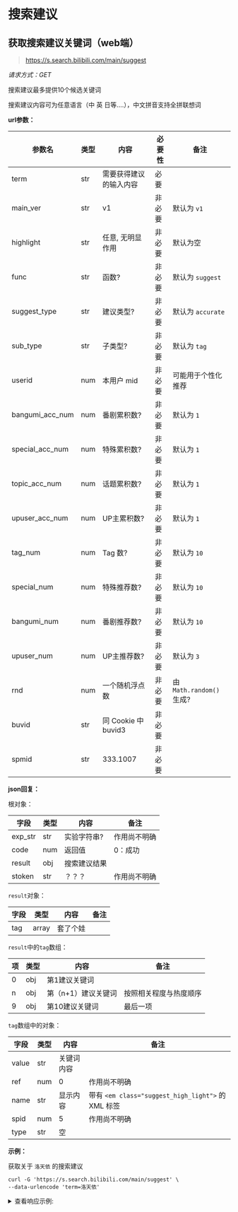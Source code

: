 # 搜索建议

## 获取搜索建议关键词（web端）

> https://s.search.bilibili.com/main/suggest

*请求方式：GET*

搜索建议最多提供10个候选关键词

搜索建议内容可为任意语言（中 英 日等....），中文拼音支持全拼联想词

**url参数：**

| 参数名          | 类型 | 内容                   | 必要性 | 备注                     |
| --------------- | ---- | ---------------------- | ------ | ------------------------ |
| term            | str  | 需要获得建议的输入内容 | 必要   |                          |
| main_ver        | str  | v1                     | 非必要 | 默认为 `v1`              |
| highlight       | str  | 任意, 无明显作用       | 非必要 | 默认为空                 |
| func            | str  | 函数?                  | 非必要 | 默认为 `suggest`         |
| suggest_type    | str  | 建议类型?              | 非必要 | 默认为 `accurate`        |
| sub_type        | str  | 子类型?                | 非必要 | 默认为 `tag`             |
| userid          | num  | 本用户 mid             | 非必要 | 可能用于个性化推荐       |
| bangumi_acc_num | num  | 番剧累积数?            | 非必要 | 默认为 `1`               |
| special_acc_num | num  | 特殊累积数?            | 非必要 | 默认为 `1`               |
| topic_acc_num   | num  | 话题累积数?            | 非必要 | 默认为 `1`               |
| upuser_acc_num  | num  | UP主累积数?            | 非必要 | 默认为 `1`               |
| tag_num         | num  | Tag 数?                | 非必要 | 默认为 `10`              |
| special_num     | num  | 特殊推荐数?            | 非必要 | 默认为 `10`              |
| bangumi_num     | num  | 番剧推荐数?            | 非必要 | 默认为 `10`              |
| upuser_num      | num  | UP主推荐数?            | 非必要 | 默认为 `3`               |
| rnd             | num  | 一个随机浮点数         | 非必要 | 由 `Math.random()` 生成? |
| buvid           | str  | 同 Cookie 中 buvid3    | 非必要 |                          |
| spmid           | str  | 333.1007               | 非必要 |                          |

**json回复：**

根对象：

| 字段        | 类型 | 内容         | 备注         |
| ----------- | ---- | ------------ | ------------ |
| exp_str     | str  | 实验字符串?  | 作用尚不明确 |
| code        | num  | 返回值       | 0：成功      |
| result      | obj  | 搜索建议结果 |              |
| stoken      | str  | ？？？       | 作用尚不明确 |

`result`对象：

| 字段 | 类型  | 内容     | 备注 |
| ---- | ----- | -------- | ---- |
| tag  | array | 套了个娃 |      |

`result`中的`tag`数组：

| 项   | 类型 | 内容                | 备注                   |
| ---- | ---- | ------------------- | ---------------------- |
| 0    | obj  | 第1建议关键词       |                        |
| n    | obj  | 第（n+1）建议关键词 | 按照相关程度与热度顺序 |
| 9    | obj  | 第10建议关键词      | 最后一项               |

`tag`数组中的对象：

| 字段  | 类型 | 内容       | 备注                                               |
| ----- | ---- | ---------- | -------------------------------------------------- |
| value | str  | 关键词内容 |                                                    |
| ref   | num  | 0          | 作用尚不明确                                       |
| name  | str  | 显示内容   | 带有 `<em class="suggest_high_light">` 的 XML 标签 |
| spid  | num  | 5          | 作用尚不明确                                       |
| type  | str  | 空         |                                                    |

**示例：**

获取关于 `洛天依` 的搜索建议

```shell
curl -G 'https://s.search.bilibili.com/main/suggest' \
--data-urlencode 'term=洛天依'
```

<details>
<summary>查看响应示例:</summary>

```json
{
  "exp_str": "106301_106700",
  "code": 0,
  "result": {
    "tag": [
      {
        "value": "洛天依",
        "term": "洛天依",
        "ref": 0,
        "name": "<em class=\"suggest_high_light\">洛天依</em>",
        "spid": 5,
        "type": ""
      },
      {
        "value": "洛天依十二周年",
        "term": "洛天依十二周年",
        "ref": 0,
        "name": "<em class=\"suggest_high_light\">洛天依</em>十二周年",
        "spid": 5,
        "type": ""
      },
      {
        "value": "洛天依演唱会",
        "term": "洛天依演唱会",
        "ref": 0,
        "name": "<em class=\"suggest_high_light\">洛天依</em>演唱会",
        "spid": 5,
        "type": ""
      },
      {
        "value": "洛天依手办",
        "term": "洛天依手办",
        "ref": 0,
        "name": "<em class=\"suggest_high_light\">洛天依</em>手办",
        "spid": 5,
        "type": ""
      },
      {
        "value": "洛天依歌曲",
        "term": "洛天依歌曲",
        "ref": 0,
        "name": "<em class=\"suggest_high_light\">洛天依</em>歌曲",
        "spid": 5,
        "type": ""
      },
      {
        "value": "洛天依童话镇",
        "term": "洛天依童话镇",
        "ref": 0,
        "name": "<em class=\"suggest_high_light\">洛天依</em>童话镇",
        "spid": 5,
        "type": ""
      },
      {
        "value": "洛天依东京不太热",
        "term": "洛天依东京不太热",
        "ref": 0,
        "name": "<em class=\"suggest_high_light\">洛天依</em>东京不太热",
        "spid": 5,
        "type": ""
      },
      {
        "value": "洛天依霜雪千年",
        "term": "洛天依霜雪千年",
        "ref": 0,
        "name": "<em class=\"suggest_high_light\">洛天依</em>霜雪千年",
        "spid": 5,
        "type": ""
      },
      {
        "value": "洛天依生日会",
        "term": "洛天依生日会",
        "ref": 0,
        "name": "<em class=\"suggest_high_light\">洛天依</em>生日会",
        "spid": 5,
        "type": ""
      },
      {
        "value": "洛天依生日",
        "term": "洛天依生日",
        "ref": 0,
        "name": "<em class=\"suggest_high_light\">洛天依</em>生日",
        "spid": 5,
        "type": ""
      }
    ]
  },
  "stoken": "4020133863501304726"
}
```

</details>
